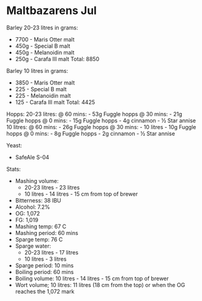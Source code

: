 # Maltbazarens Jul

Barley 20-23 litres in grams: 
  - 7700 - Maris Otter malt
  - 450g - Special B malt
  - 450g - Melanoidin malt
  - 250g - Carafa III malt
Total: 8850

Barley 10 litres in grams: 
  - 3850 - Maris Otter malt
  - 225 - Special B malt
  - 225 - Melanoidin malt
  - 125 - Carafa III malt
Total: 4425

Hopps:
  20-23 litres:
    @ 60 mins:
      - 53g Fuggle hopps
    @ 30 mins:
      - 21g Fuggle hopps
    @ 0 mins:
      - 15g Fuggle hopps
      - 4g cinnamon
      - ½ Star annise
  10 litres:
    @ 60 mins:
      - 26g Fuggle hopps
    @ 30 mins:
      - 10 litres - 10g Fuggle hopps
    @ 0 mins:
      - 8g Fuggle hopps
      - 2g cinnamon
      - ½ Star annise

Yeast:
  - SafeAle S-04

Stats:
 - Mashing volume: 
   - 20-23 litres - 23 litres
   - 10 litres - 14 litres - 15 cm from top of brewer
 - Bitterness: 38 IBU
 - Alcohol: 7.2%
 - OG: 1,072
 - FG: 1,019
 - Mashing temp: 67 C
 - Mashing period: 60 mins
 - Sparge temp: 76 C
 - Sparge water:
   - 20-23 litres - 17 litres
   - 10 litres - 3 litres
 - Sparge period: 10 mins
 - Boiling period: 60 mins
 - Boiling volume: 10 litres - 14 litres - 15 cm from top of brewer
 - Wort volume;
   10 litres: 11 litres (18 cm from the top) or when the OG reaches the 1,072 mark
